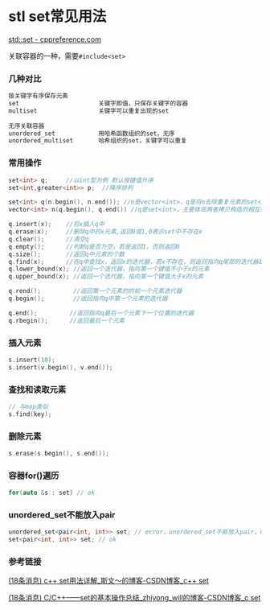 # stl set常见用法

[std::set - cppreference.com](https://zh.cppreference.com/w/cpp/container/set)

关联容器的一种，需要`#include<set>`

### 几种对比

```c++
按关键字有序保存元素
set                      关键字即值，只保存关键字的容器
multiset                 关键字可以重复出现的set
 
无序关联容器
unordered_set            用哈希函数组织的set，无序
unordered_multiset       哈希组织的set，关键字可以重复
```

### 常用操作

```c++
set<int> q;     //以int型为例 默认按键值升序
set<int,greater<int>> p;  //降序排列 

set<int> q(n.begin(), n.end()); //n是vector<int>，q是将n去除重复元素的set<int>
vector<int> n(q.begin(), q.end()) //q是set<int>，主要体现两者拷贝构造的相互转换

q.insert(x);	//将x插入q中
q.erase(x);		//删除q中的x元素,返回0或1,0表示set中不存在x
q.clear();		//清空q
q.empty();		//判断q是否为空，若是返回1，否则返回0
q.size();		//返回q中元素的个数
q.find(x);		//在q中查找x，返回x的迭代器，若x不存在，则返回指向q尾部的迭代器即 q.end()
q.lower_bound(x); //返回一个迭代器，指向第一个键值不小于x的元素
q.upper_bound(x); //返回一个迭代器，指向第一个键值大于x的元素

q.rend();		  //返回第一个元素的的前一个元素迭代器
q.begin();		  //返回指向q中第一个元素的迭代器

q.end();		 //返回指向q最后一个元素下一个位置的迭代器
q.rbegin();		 //返回最后一个元素
```

### 插入元素

```c++
s.insert(10);
s.insert(v.begin(), v.end());
```

### 查找和读取元素

```c++
// 与map类似
s.find(key);
```

### 删除元素

```c++
s.erase(s.begin(), s.end());
```

### 容器for()遍历

```c++
for(auto &s : set) // ok
```

### unordered_set不能放入pair

```cpp
unordered_set<pair<int, int>> set; // error，unordered_set不能放入pair，unordered_map同理
set<pair<int, int>> set; // ok
```



### 参考链接

[(18条消息) c++ set用法详解_斯文～的博客-CSDN博客_c++ set](https://blog.csdn.net/weixin_52341477/article/details/119248919)

[(18条消息) C/C++——set的基本操作总结_zhiyong_will的博客-CSDN博客_c set](https://felix.blog.csdn.net/article/details/51720988?spm=1001.2101.3001.6650.3&depth_1-utm_relevant_index=5)